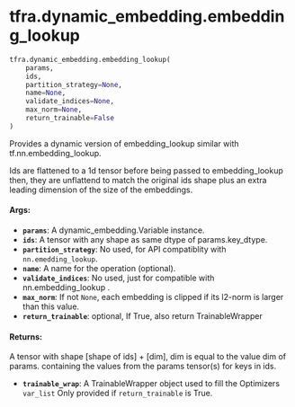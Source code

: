 <div itemscope itemtype="http://developers.google.com/ReferenceObject">
<meta itemprop="name" content="tfra.dynamic_embedding.embedding_lookup" />
<meta itemprop="path" content="Stable" />
</div>

# tfra.dynamic_embedding.embedding_lookup

``` python
tfra.dynamic_embedding.embedding_lookup(
    params,
    ids,
    partition_strategy=None,
    name=None,
    validate_indices=None,
    max_norm=None,
    return_trainable=False
)
```

Provides a dynamic version of embedding_lookup
  similar with tf.nn.embedding_lookup.

Ids are flattened to a 1d tensor before being passed to embedding_lookup
then, they are unflattend to match the original ids shape plus an extra
leading dimension of the size of the embeddings.

#### Args:

* <b>`params`</b>: A dynamic_embedding.Variable instance.
* <b>`ids`</b>: A tensor with any shape as same dtype of params.key_dtype.
* <b>`partition_strategy`</b>: No used, for API compatiblity with `nn.emedding_lookup`.
* <b>`name`</b>: A name for the operation (optional).
* <b>`validate_indices`</b>: No used, just for compatible with nn.embedding_lookup .
* <b>`max_norm`</b>: If not `None`, each embedding is clipped if its l2-norm is larger
    than this value.
* <b>`return_trainable`</b>: optional, If True, also return TrainableWrapper

#### Returns:

A tensor with shape [shape of ids] + [dim],
  dim is equal to the value dim of params.
  containing the values from the params tensor(s) for keys in ids.
* <b>`trainable_wrap`</b>:     A TrainableWrapper object used to fill the Optimizers `var_list`
      Only provided if `return_trainable` is True.